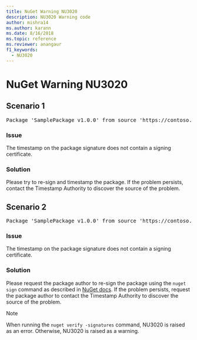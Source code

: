```yaml
---
title: NuGet Warning NU3020
description: NU3020 Warning code
author: mishra14
ms.author: karann
ms.date: 8/16/2018
ms.topic: reference
ms.reviewer: anangaur
f1_keywords: 
  - NU3020
---
```


# NuGet Warning NU3020

## Scenario 1

<pre>Package 'SamplePackage v1.0.0' from source 'https://contoso.com/index.json': The timestamp does not have a signing certificate.</pre>

### Issue

The timestamp on the package signature does not contain a signing certificate.


### Solution

Please try to re-sign and timestamp the package. If the problem persists, contact the Timestamp Authority to discover the source of the problem.



## Scenario 2

<pre>Package 'SamplePackage v1.0.0' from source 'https://contoso.com/index.json': The primary signature's timestamp does not have a signing certificate.</pre>

### Issue

The timestamp on the package signature does not contain a signing certificate.


### Solution

Please request the package author to re-sign the package using the `nuget sign` command as described in [NuGet docs](../../create-packages/sign-a-package.md). If the problem persists, request the package author to contact the Timestamp Authority to discover the source of the problem.


> [!Note]
> When running the `nuget verify -signatures` command, NU3020 is raised as an error. Otherwise, NU3020 is raised as a warning.
